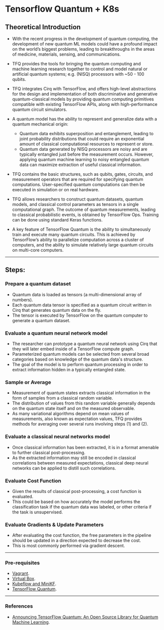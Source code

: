 # Tensorflow Quantum + K8s


## Theoretical Introduction

* With the recent progress in the development of quantum computing, the development of new quantum ML models could have a profound impact on the world’s biggest problems, leading to breakthroughs in the areas of medicine, materials, sensing, and communications.

* TFQ provides the tools for bringing the quantum computing and machine learning research together to control and model natural or artificial quantum systems; e.g. (NISQ) processors with ~50 - 100 qubits.

* TFQ integrates Cirq with TensorFlow, and offers high-level abstractions for the design and implementation of both discriminative and generative quantum-classical models by providing quantum computing primitives compatible with existing TensorFlow APIs, along with high-performance quantum circuit simulators.

* A quantum model has the ability to represent and generalize data with a quantum mechanical origin:
    - Quantum data exhibits superposition and entanglement, leading to joint probability distributions that could require an exponential amount of classical computational resources to represent or store.
    - Quantum data generated by NISQ processors are noisy and are typically entangled just before the measurement occurs. However, applying quantum machine learning to noisy entangled quantum data can maximize extraction of useful classical information. 


* TFQ contains the basic structures, such as qubits, gates, circuits, and measurement operators that are required for specifying quantum computations. User-specified quantum computations can then be executed in simulation or on real hardware.

* TFQ allows researchers to construct quantum datasets, quantum models, and classical control parameters as tensors in a single computational graph. The outcome of quantum measurements, leading to classical probabilistic events, is obtained by TensorFlow Ops. Training can be done using standard Keras functions.

* A key feature of TensorFlow Quantum is the ability to simultaneously train and execute many quantum circuits. This is achieved by TensorFlow’s ability to parallelize computation across a cluster of computers, and the ability to simulate relatively large quantum circuits on multi-core computers. 

--- 
## Steps:

### Prepare a quantum dataset

- Quantum data is loaded as tensors (a multi-dimensional array of numbers). 
- Each quantum data tensor is specified as a quantum circuit written in Cirq that generates quantum data on the fly. 
- The tensor is executed by TensorFlow on the quantum computer to generate a quantum dataset.

### Evaluate a quantum neural network model 

- The researcher can prototype a quantum neural network using Cirq that they will later embed inside of a TensorFlow compute graph. 
- Parameterized quantum models can be selected from several broad categories based on knowledge of the quantum data's structure. 
- The goal of the model is to perform quantum processing in order to extract information hidden in a typically entangled state. 

### Sample or Average 

- Measurement of quantum states extracts classical information in the form of samples from a classical random variable. 
- The distribution of values from this random variable generally depends on the quantum state itself and on the measured observable. 
- As many variational algorithms depend on mean values of measurements, also known as expectation values, TFQ provides methods for averaging over several runs involving steps (1) and (2).

### Evaluate a classical neural networks model 

- Once classical information has been extracted, it is in a format amenable to further classical post-processing.
- As the extracted information may still be encoded in classical correlations between measured expectations, classical deep neural networks can be applied to distill such correlations.

### Evaluate Cost Function 

- Given the results of classical post-processing, a cost function is evaluated. 
- This could be based on how accurately the model performs the classification task if the quantum data was labeled, or other criteria if the task is unsupervised.

### Evaluate Gradients & Update Parameters 

- After evaluating the cost function, the free parameters in the pipeline should be updated in a direction expected to decrease the cost.
- This is most commonly performed via gradient descent.



-----

### Pre-requisites

* [Vagrant](https://www.vagrantup.com/).
* [Virtual Box](https://www.virtualbox.org/).
* [Kubeflow and MiniKF](https://www.kubeflow.org/docs/other-guides/virtual-dev/getting-started-minikf/).
* [TensorFlow Quantum](https://github.com/tensorflow/quantum/blob/master/docs/install.md).


----

### References

* [Announcing TensorFlow Quantum: An Open Source Library for Quantum Machine Learning](https://ai.googleblog.com/2020/03/announcing-tensorflow-quantum-open.html).
